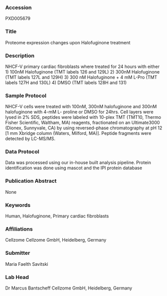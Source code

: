 ### Accession
PXD005679

### Title
Proteome expression changes upon Halofuginone treatment

### Description
NHCF-V primary cardiac fibroblasts where treated for 24 hours with either 1) 100nM Halofuginone (TMT labels 126 and 129L) 2) 300nM Halofuginone (TMT labels 127L and 129H) 3) 300 nM Halofuginone + 4 mM L-Pro (TMT labels 127H and 130L) 4) DMSO (TMT labels 128H and 131)

### Sample Protocol
NHCF-V cells were treated with 100nM, 300nM halofuginone and 300nM halofuginone with 4-mM L- proline or DMSO for 24hrs. Cell layers were lysed in 2% SDS, peptides were labeled with 10-plex TMT (TMT10, Thermo Fisher Scientific, Waltham, MA) reagents, fractionated on an Ultimate3000 (Dionex, Sunnyvale, CA) by using reversed-phase chromatography at pH 12 [1 mm Xbridge column (Waters, Milford, MA)]. Peptide fragments were detected by LC-MS/MS.

### Data Protocol
Data was processed using our in-house built analysis pipeline. Protein identification was done using mascot and the IPI protein database

### Publication Abstract
None

### Keywords
Human, Halofuginone, Primary cardiac fibroblasts

### Affiliations
Cellzome
Cellzome GmbH, Heidelberg, Germany

### Submitter
Maria Faelth Savitski

### Lab Head
Dr Marcus Bantscheff
Cellzome GmbH, Heidelberg, Germany


